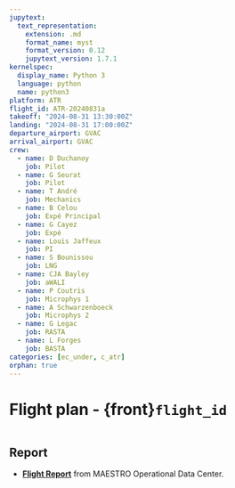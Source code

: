 ```yaml
---
jupytext:
  text_representation:
    extension: .md
    format_name: myst
    format_version: 0.12
    jupytext_version: 1.7.1
kernelspec:
  display_name: Python 3
  language: python
  name: python3
platform: ATR
flight_id: ATR-20240831a
takeoff: "2024-08-31 13:30:00Z"
landing: "2024-08-31 17:00:00Z"
departure_airport: GVAC
arrival_airport: GVAC
crew:
  - name: D Duchanoy
    job: Pilot
  - name: G Seurat
    job: Pilot
  - name: T André
    job: Mechanics
  - name: B Celou
    job: Expé Principal
  - name: G Cayez
    job: Expé 
  - name: Louis Jaffeux
    job: PI
  - name: S Bounissou
    job: LNG
  - name: CJA Bayley
    job: aWALI
  - name: P Coutris
    job: Microphys 1
  - name: A Schwarzenboeck
    job: Microphys 2
  - name: G Legac
    job: RASTA
  - name: L Forges
    job: BASTA
categories: [ec_under, c_atr]
orphan: true
---
```


# Flight plan - {front}`flight_id`

```{badges}
```

## Report

* **[Flight Report](https://thredds-x.ipsl.fr/thredds/fileServer/MAESTRO/INSITU/AIRCRAFT/ATR/REPORTS/ATR_20240831_RF18_as40_Flight_Report_MAESTRO.pdf)** from MAESTRO Operational Data Center.